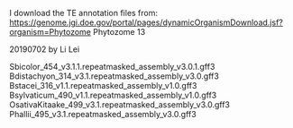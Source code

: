 I download the TE annotation files from: https://genome.jgi.doe.gov/portal/pages/dynamicOrganismDownload.jsf?organism=Phytozome
Phytozome 13

20190702 by Li Lei

Sbicolor_454_v3.1.1.repeatmasked_assembly_v3.0.1.gff3
Bdistachyon_314_v3.1.repeatmasked_assembly_v3.0.gff3
Bstacei_316_v1.1.repeatmasked_assembly_v1.0.gff3
Bsylvaticum_490_v1.1.repeatmasked_assembly_v1.0.gff3
OsativaKitaake_499_v3.1.repeatmasked_assembly_v3.0.gff3
Phallii_495_v3.1.repeatmasked_assembly_v3.0.gff3